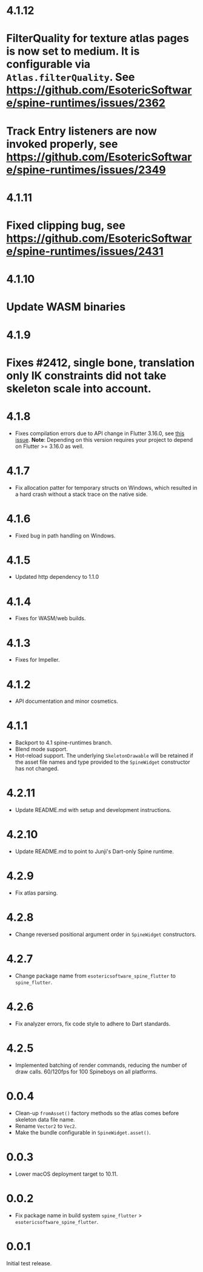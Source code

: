 # 4.1.12
# FilterQuality for texture atlas pages is now set to medium. It is configurable via `Atlas.filterQuality`. See https://github.com/EsotericSoftware/spine-runtimes/issues/2362
# Track Entry listeners are now invoked properly, see https://github.com/EsotericSoftware/spine-runtimes/issues/2349

# 4.1.11
# Fixed clipping bug, see https://github.com/EsotericSoftware/spine-runtimes/issues/2431

# 4.1.10
# Update WASM binaries

# 4.1.9
# Fixes #2412, single bone, translation only IK constraints did not take skeleton scale into account.

# 4.1.8
* Fixes compilation errors due to API change in Flutter 3.16.0, see [this issue](https://github.com/EsotericSoftware/spine-runtimes/issues/2420). **Note**: Depending on this version requires your project to depend on Flutter >= 3.16.0 as well.

# 4.1.7
* Fix allocation patter for temporary structs on Windows, which resulted in a hard crash without a stack trace on the native side.

# 4.1.6
* Fixed bug in path handling on Windows.

# 4.1.5
* Updated http dependency to 1.1.0

# 4.1.4
* Fixes for WASM/web builds.

# 4.1.3
* Fixes for Impeller.

# 4.1.2
* API documentation and minor cosmetics.

# 4.1.1
* Backport to 4.1 spine-runtimes branch.
* Blend mode support.
* Hot-reload support. The underlying `SkeletonDrawable` will be retained if the asset file names and type provided to the `SpineWidget` constructor has not changed.

# 4.2.11
* Update README.md with setup and development instructions.

# 4.2.10
* Update README.md to point to Junji's Dart-only Spine runtime.

# 4.2.9
* Fix atlas parsing.

# 4.2.8
* Change reversed positional argument order in `SpineWidget` constructors.

# 4.2.7
* Change package name from  `esotericsoftware_spine_flutter` to `spine_flutter`.

# 4.2.6
* Fix analyzer errors, fix code style to adhere to Dart standards.

# 4.2.5
* Implemented batching of render commands, reducing the number of draw calls. 60/120fps for 100 Spineboys on all platforms.

# 0.0.4
* Clean-up `fromAsset()` factory methods so the atlas comes before skeleton data file name.
* Rename `Vector2` to `Vec2`.
* Make the bundle configurable in `SpineWidget.asset()`.

# 0.0.3
* Lower macOS deployment target to 10.11.

# 0.0.2
* Fix package name in build system `spine_flutter` > `esotericsoftware_spine_flutter`.

# 0.0.1
Initial test release.
